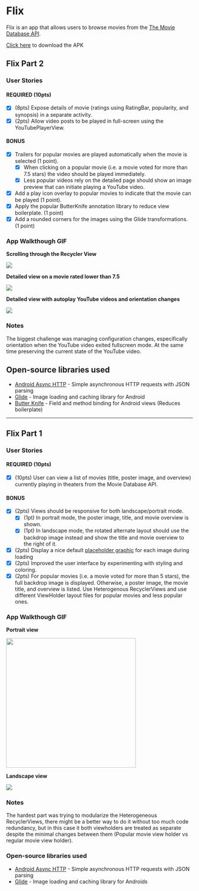 # Flix
Flix is an app that allows users to browse movies from the [The Movie Database API](http://docs.themoviedb.apiary.io/#).

[Click here](https://github.com/jyanghua/Flixster/raw/master/docs/debug/Flixster.apk) to download the APK

## Flix Part 2

### User Stories

#### REQUIRED (10pts)

- [x] (8pts) Expose details of movie (ratings using RatingBar, popularity, and synopsis) in a separate activity.
- [x] (2pts) Allow video posts to be played in full-screen using the YouTubePlayerView.

#### BONUS

- [x] Trailers for popular movies are played automatically when the movie is selected (1 point).
  - [x] When clicking on a popular movie (i.e. a movie voted for more than 7.5 stars) the video should be played immediately.
  - [x] Less popular videos rely on the detailed page should show an image preview that can initiate playing a YouTube video.
- [x] Add a play icon overlay to popular movies to indicate that the movie can be played (1 point).
- [x] Apply the popular ButterKnife annotation library to reduce view boilerplate. (1 point)
- [x] Add a rounded corners for the images using the Glide transformations. (1 point)

### App Walkthough GIF

**Scrolling through the Recycler View**

<img src="/docs/gifs/Flixster_part2_recyclerview.gif"><br>

**Detailed view on a movie rated lower than 7.5**

<img src="/docs/gifs/Flixster_part2_detailed1.gif"><br>

**Detailed view with autoplay YouTube videos and orientation changes**

<img src="/docs/gifs/Flixster_part2_detailed2.gif"><br>

### Notes

The biggest challenge was managing configuration changes, especifically orientation when the YouTube video exited fullscreen mode. At the same time preserving the current state of the YouTube video.

## Open-source libraries used
- [Android Async HTTP](https://github.com/codepath/CPAsyncHttpClient) - Simple asynchronous HTTP requests with JSON parsing
- [Glide](https://github.com/bumptech/glide) - Image loading and caching library for Android
- [Butter Knife](https://jakewharton.github.io/butterknife/) - Field and method binding for Android views (Reduces boilerplate)
---

## Flix Part 1

### User Stories

#### REQUIRED (10pts)
- [x] (10pts) User can view a list of movies (title, poster image, and overview) currently playing in theaters from the Movie Database API.

#### BONUS
- [x] (2pts) Views should be responsive for both landscape/portrait mode.
   - [x] (1pt) In portrait mode, the poster image, title, and movie overview is shown.
   - [x] (1pt) In landscape mode, the rotated alternate layout should use the backdrop image instead and show the title and movie overview to the right of it.

- [x] (2pts) Display a nice default [placeholder graphic](https://guides.codepath.org/android/Displaying-Images-with-the-Glide-Library#advanced-usage) for each image during loading
- [x] (2pts) Improved the user interface by experimenting with styling and coloring.
- [x] (2pts) For popular movies (i.e. a movie voted for more than 5 stars), the full backdrop image is displayed. Otherwise, a poster image, the movie title, and overview is listed. Use Heterogenous RecyclerViews and use different ViewHolder layout files for popular movies and less popular ones.

### App Walkthough GIF

**Portrait view**

<img src="/docs/gifs/Flixster_part1_portrait.gif" width=350><br>

**Landscape view**

<img src="/docs/gifs/Flixster_part1_landscape.gif"><br>

### Notes
The hardest part was trying to modularize the Heterogeneous RecyclerViews, there might be a better way to do it without too much code redundancy, but in this case it both viewholders are treated as separate despite the minimal changes between them (Popular movie view holder vs regular movie view holder).

### Open-source libraries used

- [Android Async HTTP](https://github.com/codepath/CPAsyncHttpClient) - Simple asynchronous HTTP requests with JSON parsing
- [Glide](https://github.com/bumptech/glide) - Image loading and caching library for Androids
